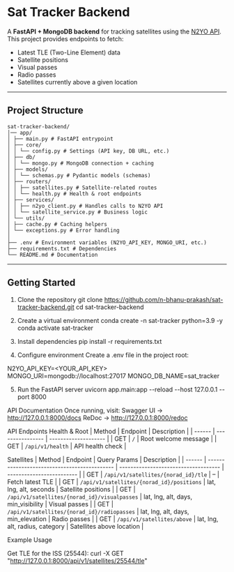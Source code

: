 # Sat Tracker Backend

A **FastAPI + MongoDB backend** for tracking satellites using the [N2YO API](https://www.n2yo.com/api/).  
This project provides endpoints to fetch:

- Latest TLE (Two-Line Element) data  
- Satellite positions  
- Visual passes  
- Radio passes  
- Satellites currently above a given location  

---

## Project Structure
```
sat-tracker-backend/
│── app/
│ ├── main.py # FastAPI entrypoint
│ ├── core/
│ │ └── config.py # Settings (API key, DB URL, etc.)
│ ├── db/
│ │ └── mongo.py # MongoDB connection + caching
│ ├── models/
│ │ └── schemas.py # Pydantic models (schemas)
│ ├── routers/
│ │ ├── satellites.py # Satellite-related routes
│ │ └── health.py # Health & root endpoints
│ ├── services/
│ │ ├── n2yo_client.py # Handles calls to N2YO API
│ │ └── satellite_service.py # Business logic
│ └── utils/
│ ├── cache.py # Caching helpers
│ └── exceptions.py # Error handling
│
├── .env # Environment variables (N2YO_API_KEY, MONGO_URI, etc.)
├── requirements.txt # Dependencies
└── README.md # Documentation
```

---

## Getting Started

1. Clone the repository
git clone https://github.com/n-bhanu-prakash/sat-tracker-backend.git
cd sat-tracker-backend

2. Create a virtual environment
conda create -n sat-tracker python=3.9 -y
conda activate sat-tracker

3. Install dependencies
pip install -r requirements.txt

4. Configure environment
Create a .env file in the project root:

N2YO_API_KEY=<YOUR_API_KEY>
MONGO_URI=mongodb://localhost:27017
MONGO_DB_NAME=sat_tracker

5. Run the FastAPI server
uvicorn app.main:app --reload --host 127.0.0.1 --port 8000

API Documentation
Once running, visit:
Swagger UI → http://127.0.0.1:8000/docs
ReDoc → http://127.0.0.1:8000/redoc


API Endpoints
Health & Root
| Method | Endpoint         | Description          |
| ------ | ---------------- | -------------------- |
| GET    | `/`              | Root welcome message |
| GET    | `/api/v1/health` | API health check     |


Satellites
| Method | Endpoint                                     | Query Params                         | Description               |
| ------ | -------------------------------------------- | ------------------------------------ | ------------------------- |
| GET    | `/api/v1/satellites/{norad_id}/tle`          | –                                    | Fetch latest TLE          |
| GET    | `/api/v1/satellites/{norad_id}/positions`    | lat, lng, alt, seconds               | Satellite positions       |
| GET    | `/api/v1/satellites/{norad_id}/visualpasses` | lat, lng, alt, days, min\_visibility | Visual passes             |
| GET    | `/api/v1/satellites/{norad_id}/radiopasses`  | lat, lng, alt, days, min\_elevation  | Radio passes              |
| GET    | `/api/v1/satellites/above`                   | lat, lng, alt, radius, category      | Satellites above location |



Example Usage

Get TLE for the ISS (25544):
curl -X GET "http://127.0.0.1:8000/api/v1/satellites/25544/tle"
